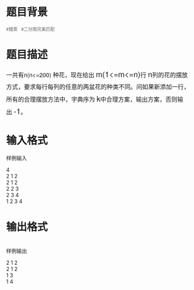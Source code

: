 # 

 
 # 题目背景 
<p><a href="http://blog.sengxian.com/tag/%E6%90%9C%E7%B4%A2" style="box-sizing: border-box; color: rgb(102, 102, 102); text-decoration: none; font-size: 12px; margin-right: 10px; font-family: 'Helvetica Neue', Arial, 'Hiragino Sans GB', 'Microsoft YaHei', sans-serif; text-align: right; background-color: rgb(253, 253, 253);">#搜索</a><a href="http://blog.sengxian.com/tag/%E4%BA%8C%E5%88%86%E5%9B%BE%E5%AE%8C%E7%BE%8E%E5%8C%B9%E9%85%8D" style="box-sizing: border-box; color: rgb(102, 102, 102); text-decoration: none; font-size: 12px; margin-right: 10px; font-family: 'Helvetica Neue', Arial, 'Hiragino Sans GB', 'Microsoft YaHei', sans-serif; text-align: right; background-color: rgb(253, 253, 253);">#二分图完美匹配</a></p> 

 
 # 题目描述 
<p><span style="font-family: 'Helvetica Neue', Arial, 'Hiragino Sans GB', 'Microsoft YaHei', sans-serif; font-size: 16px; line-height: 32px; background-color: rgb(253, 253, 253);">一共有n(n&lt;=200)&nbsp;</span><span style="font-family: 'Helvetica Neue', Arial, 'Hiragino Sans GB', 'Microsoft YaHei', sans-serif; font-size: 16px; line-height: 32px; background-color: rgb(253, 253, 253);">种花，现在给出&nbsp;</span><span style="font-family: 'Helvetica Neue', Arial, 'Hiragino Sans GB', 'Microsoft YaHei', sans-serif; background-color: rgb(253, 253, 253); font-size: 20.8px; line-height: normal; white-space: nowrap;">m(1&lt;=m&lt;=n)</span><span style="font-family: 'Helvetica Neue', Arial, 'Hiragino Sans GB', 'Microsoft YaHei', sans-serif; font-size: 16px; line-height: 32px; background-color: rgb(253, 253, 253);">行&nbsp;</span><span style="font-family: 'Helvetica Neue', Arial, 'Hiragino Sans GB', 'Microsoft YaHei', sans-serif; background-color: rgb(253, 253, 253); font-size: 20.8px; line-height: normal; white-space: nowrap;">n</span><span style="font-family: 'Helvetica Neue', Arial, 'Hiragino Sans GB', 'Microsoft YaHei', sans-serif; font-size: 16px; line-height: 32px; background-color: rgb(253, 253, 253);">列的花的摆放方式，要求每行每列的任意的两盆花的种类不同。问如果新添加一行，所有的合理摆放方法中，字典序为&nbsp;</span><span style="font-family: 'Helvetica Neue', Arial, 'Hiragino Sans GB', 'Microsoft YaHei', sans-serif; background-color: rgb(253, 253, 253); font-size: 20.8px; line-height: normal; white-space: nowrap;">k</span><span style="font-family: 'Helvetica Neue', Arial, 'Hiragino Sans GB', 'Microsoft YaHei', sans-serif; font-size: 16px; line-height: 32px; background-color: rgb(253, 253, 253);">中合理方案，输出方案，否则输出&nbsp;</span><span style="font-family: 'Helvetica Neue', Arial, 'Hiragino Sans GB', 'Microsoft YaHei', sans-serif; background-color: rgb(253, 253, 253); font-size: 20.8px; line-height: normal; white-space: nowrap;">-1</span><span style="font-family: 'Helvetica Neue', Arial, 'Hiragino Sans GB', 'Microsoft YaHei', sans-serif; font-size: 16px; line-height: 32px; background-color: rgb(253, 253, 253);">。</span></p> 

 
 # 输入格式 
<p>样例输入</p>

<p>4<br />
2&nbsp;1&nbsp;2<br />
2&nbsp;1&nbsp;2<br />
2&nbsp;2&nbsp;3<br />
2&nbsp;3&nbsp;4<br />
1&nbsp;2&nbsp;3&nbsp;4</p> 

 
 # 输出格式 
<p><br />
样例输出</p>

<p>2&nbsp;1&nbsp;2<br />
2&nbsp;1&nbsp;2<br />
1&nbsp;3<br />
1&nbsp;4</p> 
